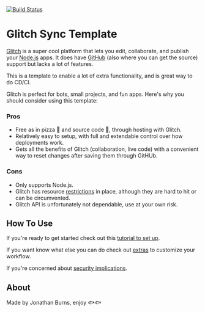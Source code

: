 [![Build Status](https://travis-ci.com/UXSoc/UX-glitch.svg?branch=master)](https://travis-ci.com/UXSoc/UX-glitch)

# Glitch Sync Template

[Glitch](https://glitch.com/) is a super cool platform that lets you edit, collaborate, and publish your [Node.js](https://nodejs.org/) apps. It does have [GitHub](https://github.com/UXSoc/UX-glitch) (also where you can get the source) support but lacks a lot of features.

This is a template to enable a lot of extra functionality, and is great way to do CD/CI.

Glitch is perfect for bots, small projects, and fun apps. Here's why you should consider using this template: 
### Pros

- Free as in pizza 🍕 and source code 📖, through hosting with Glitch.
- Relatively easy to setup, with full and extendable control over how deployments work. 
- Gets all the benefits of Glitch (collaboration, live code) with a convenient way to reset changes after saving them through GitHUb.

### Cons

- Only supports Node.js.
- Glitch has resource [restrictions](https://glitch.com/help/restrictions/) in place, although they are hard to hit or can be circumvented.
- Glitch API is unfortunately not dependable, use at your own risk.

## How To Use

If you're ready to get started check out this [tutorial to set up](https://github.com/UXSoc/UX-glitch/blob/master/Documentation/SETUP.md).

If you want know what else you can do check out [extras](https://github.com/UXSoc/UX-glitch/blob/master/Documentation/EXTRAS.md) to customize your workflow.

If you're concerned about [security implications](https://github.com/UXSoc/UX-glitch/blob/master/Documentation/SECURITY_WARNING.md).

## About
Made by Jonathan Burns, enjoy 🐟🐟